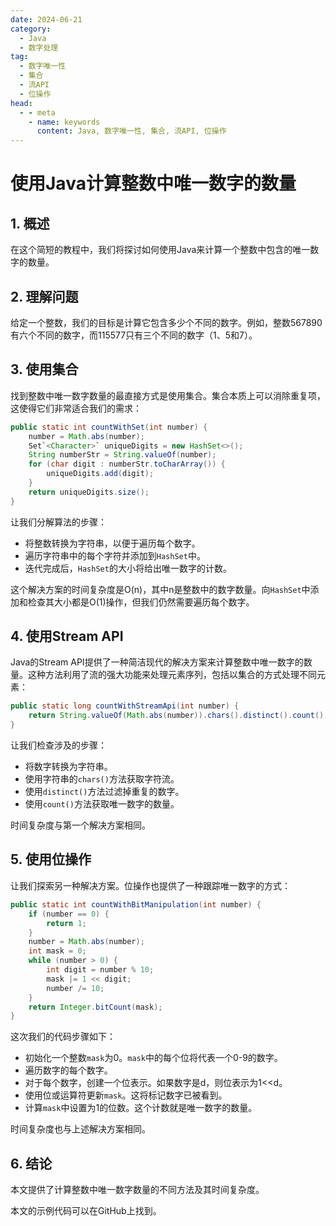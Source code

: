 ```yaml
---
date: 2024-06-21
category:
  - Java
  - 数字处理
tag:
  - 数字唯一性
  - 集合
  - 流API
  - 位操作
head:
  - - meta
    - name: keywords
      content: Java, 数字唯一性, 集合, 流API, 位操作
---
```

# 使用Java计算整数中唯一数字的数量

## 1. 概述

在这个简短的教程中，我们将探讨如何使用Java来计算一个整数中包含的唯一数字的数量。

## 2. 理解问题

给定一个整数，我们的目标是计算它包含多少个不同的数字。例如，整数567890有六个不同的数字，而115577只有三个不同的数字（1、5和7）。

## 3. 使用集合

找到整数中唯一数字数量的最直接方式是使用集合。集合本质上可以消除重复项，这使得它们非常适合我们的需求：

```java
public static int countWithSet(int number) {
    number = Math.abs(number);
    Set`<Character>` uniqueDigits = new HashSet<>();
    String numberStr = String.valueOf(number);
    for (char digit : numberStr.toCharArray()) {
        uniqueDigits.add(digit);
    }
    return uniqueDigits.size();
}
```

让我们分解算法的步骤：

- 将整数转换为字符串，以便于遍历每个数字。
- 遍历字符串中的每个字符并添加到`HashSet`中。
- 迭代完成后，`HashSet`的大小将给出唯一数字的计数。

这个解决方案的时间复杂度是O(n)，其中n是整数中的数字数量。向`HashSet`中添加和检查其大小都是O(1)操作，但我们仍然需要遍历每个数字。

## 4. 使用Stream API

Java的Stream API提供了一种简洁现代的解决方案来计算整数中唯一数字的数量。这种方法利用了流的强大功能来处理元素序列，包括以集合的方式处理不同元素：

```java
public static long countWithStreamApi(int number) {
    return String.valueOf(Math.abs(number)).chars().distinct().count();
}
```

让我们检查涉及的步骤：

- 将数字转换为字符串。
- 使用字符串的`chars()`方法获取字符流。
- 使用`distinct()`方法过滤掉重复的数字。
- 使用`count()`方法获取唯一数字的数量。

时间复杂度与第一个解决方案相同。

## 5. 使用位操作

让我们探索另一种解决方案。位操作也提供了一种跟踪唯一数字的方式：

```java
public static int countWithBitManipulation(int number) {
    if (number == 0) {
        return 1;
    }
    number = Math.abs(number);
    int mask = 0;
    while (number > 0) {
        int digit = number % 10;
        mask |= 1 << digit;
        number /= 10;
    }
    return Integer.bitCount(mask);
}
```

这次我们的代码步骤如下：

- 初始化一个整数`mask`为0。`mask`中的每个位将代表一个0-9的数字。
- 遍历数字的每个数字。
- 对于每个数字，创建一个位表示。如果数字是d，则位表示为1<<d。
- 使用位或运算符更新`mask`。这将标记数字已被看到。
- 计算`mask`中设置为1的位数。这个计数就是唯一数字的数量。

时间复杂度也与上述解决方案相同。

## 6. 结论

本文提供了计算整数中唯一数字数量的不同方法及其时间复杂度。

本文的示例代码可以在GitHub上找到。